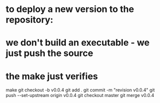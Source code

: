 # to deploy a new version to the repository:
# we don't build an executable - we just push the source
# the make just verifies
make
git checkout -b v0.0.4
git add .
git commit -m "revision v0.0.4"
git push --set-upstream origin v0.0.4
git checkout master
git merge v0.0.4
